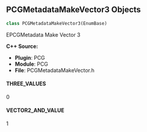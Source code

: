 ## PCGMetadataMakeVector3 Objects

```python
class PCGMetadataMakeVector3(EnumBase)
```

EPCGMetadata Make Vector 3

**C++ Source:**

- **Plugin**: PCG
- **Module**: PCG
- **File**: PCGMetadataMakeVector.h

<a id="unreal.PCGMetadataMakeVector3.THREE_VALUES"></a>

#### THREE_VALUES

0

<a id="unreal.PCGMetadataMakeVector3.VECTOR2_AND_VALUE"></a>

#### VECTOR2_AND_VALUE

1

<a id="unreal.PCGMetadataMakeVector4"></a>